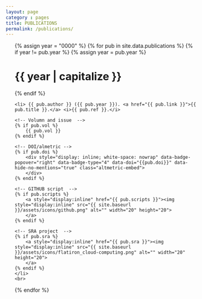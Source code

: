```yaml
---
layout: page
category : pages
title: PUBLICATIONS
permalink: /publications/
---
```

<script type='text/javascript' src='https://d1bxh8uas1mnw7.cloudfront.net/assets/embed.js'></script>


<ul class="pub-list">
{% assign year = "0000" %}
{% for pub in site.data.publications %}
    {% if year != pub.year %}
      {% assign year = pub.year %}
      <h1 class="pub-year">{{ year | capitalize }} </h1>
    {% endif %}
    
    <li> {{ pub.author }} ({{ pub.year }}). <a href="{{ pub.link }}">{{ pub.title }}.</a> <i>{{ pub.ref }}.</i>

    <!-- Volumn and issue  -->
    {% if pub.vol %}
        {{ pub.vol }}
    {% endif %} 

    <!-- DOI/almetric -->
    {% if pub.doi %}
        <div style="display: inline; white-space: nowrap" data-badge-popover="right" data-badge-type="4" data-doi="{{pub.doi}}" data-hide-no-mentions="true" class="altmetric-embed">
        </div>
    {% endif %}
    
    <!-- GITHUB script  -->
    {% if pub.scripts %}
        <a style="display:inline" href="{{ pub.scripts }}"><img style="display:inline" src="{{ site.baseurl }}/assets/icons/github.png" alt="" width="20" height="20">
        </a>
    {% endif %} 
    
    <!-- SRA project  -->
    {% if pub.sra %}
        <a style="display:inline" href="{{ pub.sra }}"><img style="display:inline" src="{{ site.baseurl }}/assets/icons/flatiron_cloud-computing.png" alt="" width="20" height="20">
        </a>
    {% endif %}
    </li>
    <br>

{% endfor %}